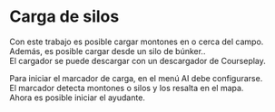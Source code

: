 # Carga de silos
  
Con este trabajo es posible cargar montones en o cerca del campo.  
Además, es posible cargar desde un silo de búnker..  
El cargador se puede descargar con un descargador de Courseplay.  


  
Para iniciar el marcador de carga, en el menú AI debe configurarse.  
El marcador detecta montones o silos y los resalta en el mapa.  
Ahora es posible iniciar el ayudante.  


